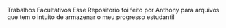 Trabalhos Facultativos
Esse Repositorio foi feito por Anthony para arquivos que tem o intuito de armazenar o meu progresso estudantil
